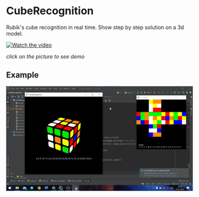 # CubeRecognition
Rubik's cube recognition in real time. Show step by step solution on a 3d model.

[![Watch the video](https://www.youtube.com/s/desktop/40777624/img/favicon_96x96.png)](https://www.youtube.com/watch?v=6EDvBD5V02I)

*click on the picture to see demo*

## Example
![Alt text](https://github.com/Sheshkon/CubeRecognition/blob/main/screenshots/image.png?raw=true "Optional Title")


